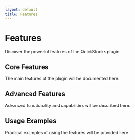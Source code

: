 ```yaml
---
layout: default
title: Features
---
```


# Features

Discover the powerful features of the QuickStocks plugin.

## Core Features

The main features of the plugin will be documented here.

## Advanced Features

Advanced functionality and capabilities will be described here.

## Usage Examples

Practical examples of using the features will be provided here.
